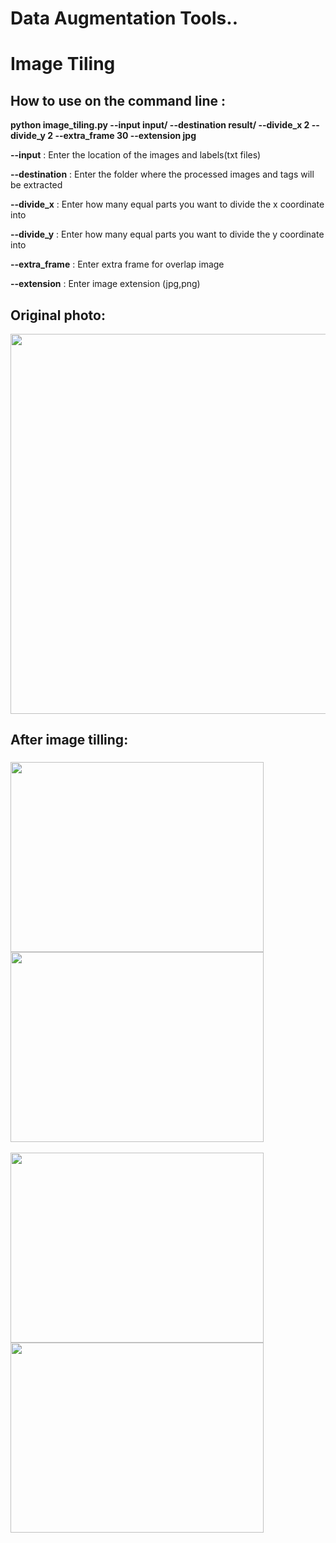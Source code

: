 # Data Augmentation Tools..

# Image Tiling 

## How to use on the command line : 

**python image_tiling.py --input input/ --destination result/ --divide_x 2 --divide_y 2 --extra_frame 30 --extension jpg** 

**--input** : Enter the location of the images and labels(txt files)

**--destination** : Enter the folder where the processed images and tags will be extracted

**--divide_x** : Enter how many equal parts you want to divide the x coordinate into

**--divide_y** : Enter how many equal parts you want to divide the y coordinate into

**--extra_frame** : Enter extra frame for overlap image 

**--extension** : Enter image extension (jpg,png)

## Original photo:

<img src="Assets/original.png" width="811" height="608" />


## After image tilling:
### <img src="Assets/processed1.png" width="405" height="304" /> <img src="Assets/processed2.png" width="405" height="304" />
<img src="Assets/processed3.png" width="405" height="304" /> <img src="Assets/processed4.png" width="405" height="304" />

